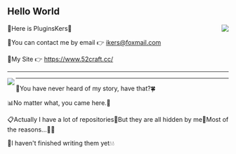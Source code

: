 ## Hello World ##

<a href="https://github.com/PluginsKers"><img align="right" src="https://github-readme-stats.vercel.app/api?username=PluginsKers&hide_title=true&theme=gruvbox" /></a>

📗Here is PluginsKers👋

📘You can contact me by email 👉 ikers@foxmail.com

📒My Site 👉 https://www.52craft.cc/

------

<a href="https://github.com/PluginsKers?tab=repositories"><img align="left" src="https://github-readme-stats.vercel.app/api/top-langs/?username=PluginsKers&layout=compact&theme=gruvbox" /></a>

------

📝You have never heard of my story, have that?🍀

📊No matter what, you came here.💫

📋Actually I have a lot of repositories🌚But they are all hidden by me🌚Most of the reasons...🌚🌚

📕I haven't finished writing them yet💧💧
